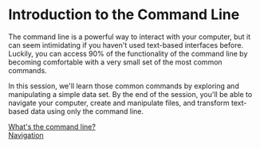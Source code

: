
# Introduction to the Command Line

The command line is a powerful way to interact with your computer, but it can seem intimidating if you haven't used text-based interfaces before. Luckily, you can access 90% of the functionality of the command line by becoming comfortable with a very small set of the most common commands.

In this session, we'll learn those common commands by exploring and manipulating a simple data set. By the end of the session, you'll be able to navigate your computer, create and manipulate files, and transform text-based data using only the command line. 


[What's the command line?](what-is-the-command-line.md)  
[Navigation](navigation.md)  
